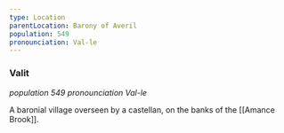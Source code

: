 ```yaml
---
type: Location
parentLocation: Barony of Averil
population: 549
pronounciation: Val-le
---
```

### Valit
*population 549*
*pronounciation Val-le*

A baronial village overseen by a castellan, on the banks of the [[Amance Brook]]. 

